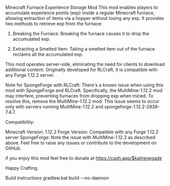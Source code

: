 Minecraft Furnace Experience Storage Mod
This mod enables players to accumulate experience points (exp) inside a regular Minecraft furnace, allowing extraction of items via a hopper without losing any exp. It provides two methods to retrieve exp from the furnace:

1. Breaking the Furnace: Breaking the furnace causes it to drop the accumulated exp.

2. Extracting a Smelted Item: Taking a smelted item out of the furnace reclaims all the accumulated exp.

This mod operates server-side, eliminating the need for clients to download additional content. Originally developed for RLCraft, it is compatible with any Forge 1.12.2 server.

Note for SpongeForge with RLCraft: There's a known issue when using this mod with SpongeForge and RLCraft. Specifically, the MultiMine-1.12.2 mod may interfere, preventing furnaces from dropping exp when mined. To resolve this, remove the MultiMine-1.12.2 mod. This issue seems to occur only with servers running MultiMine-1.12.2 and spongeforge-1.12.2-2838-7.4.7.

Compatibility:

Minecraft Version: 1.12.2
Forge Version: Compatible with any Forge 1.12.2 server
SpongeForge: Note the issue with MultiMine-1.12.2 as described above.
Feel free to raise any issues or contribute to the development on GitHub.

if you enjoy this mod feel free to donate at https://cash.app/$kalirenegade

Happy Crafting.



Build instructions
gradlew.bat build --no-daemon